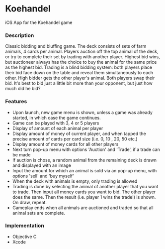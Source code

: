 Koehandel
=========

iOS App for the Koehandel game

### Description
Classic bidding and bluffing game. The deck consists of sets of farm animals, 4 cards per animal. Players auction off the top animal of the deck, or try to complete their set by trading with another player. Highest bid wins, but auctioneer always has the choice to buy the animal for the same price as the highest bid.
Trading is a blind bidding system: both players place their bid face down on the table and reveal them simultaneously to each other. High bidder gets the other player's animal. Both players swap their bid. It's best to bid just a little bit more than your opponent, but just how much did he bid?

### Features

- Upon launch, new game menu is shown, unless a game was already started, in which case the game continues.
- Game can be played with 3, 4 or 5 players
- Display of amount of each animal per player
- Display amount of money of current player, and when tapped the precise amount of cards per card size (i.e. 0, 10 , 20, 50 etc.)
- Display amount of money cards for all other players
- Next turn pop-up menu with options 'Auction' and 'Trade', if a trade can be made
- If auction is chose, a random animal from the remaining deck is drawn and displayed with an image
- Input the amount for which an animal is sold via an pop-up menu, with options 'sell' and 'buy myself'
- When the deck with animals is empty, only trading is allowed
- Trading is done by selecting the animal of another player that you want to trade. Then input all money cards you want to bid. The other player does the same. Then the result (i.e. player 1 wins the trade!) is shown. On draw, repeat.
- Gameplay ends when all animals are auctioned and traded so that all animal sets are complete.

### Implementation

- Objective C
- Xcode
